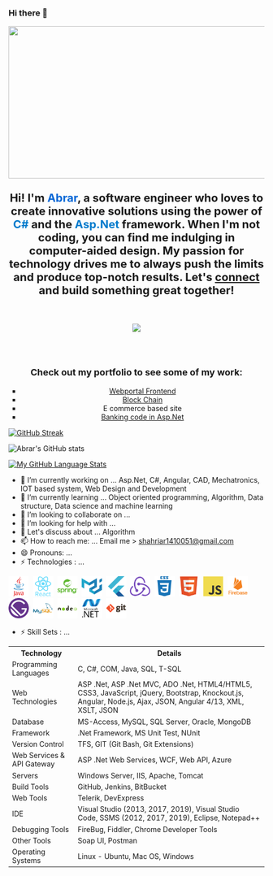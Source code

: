 ### Hi there 👋

<!--
**Abrar051/Abrar051** is a ✨ _special_ ✨ repository because its `README.md` (this file) appears on your GitHub profile. -->
<div align="center">
  <img src="https://media.giphy.com/media/dWesBcTLavkZuG35MI/giphy.gif" width="600" height="300"/>
</div>

<p style="font-size: 22px; font-weight: bold; text-align: center;">Hi! I'm <span style="color: #0366d6;">Abrar</span>, a software engineer who loves to create innovative solutions using the power of <span style="color: #007acc;">C#</span> and the <span style="color: #007acc;">Asp.Net</span> framework. When I'm not coding, you can find me indulging in computer-aided design. My passion for technology drives me to always push the limits and produce top-notch results. Let's <a href="https://github.com/Abrar051">connect</a> and build something great together!</p>
<br>
<!--[![trophy](https://github-profile-trophy.vercel.app/?username=Abrar051&theme=onedark)](https://github.com/ryo-ma/github-profile-trophy)-->
<p align="center">
  <img alig src="https://github-profile-trophy.vercel.app/?username=Abrar051&column=6&rank=SSS,SS,S,AAA,AA,A,B,C" />
</p>
<br>

<br>
<p style="font-size: 18px; font-weight: bold; text-align: center;">Check out my portfolio to see some of my work:</p>
<ul style="list-style-type: square; text-align: center;">
  <li><a href="#">Webportal Frontend</a></li>
  <li><a href="#">Block Chain</a></li>
  <li><a href="#"></a>E commerce based site</li>
  <li><a href="#">Banking code in Asp.Net</a></li>
</ul>

[![GitHub Streak](http://github-readme-streak-stats.herokuapp.com?user=Abrar051&theme=dark&border_radius=5.8)](https://git.io/streak-stats)

![Abrar's GitHub stats](https://github-readme-stats.vercel.app/api?username=Abrar051&show_icons=true&theme=radical)

[![My GitHub Language Stats](https://github-readme-stats.vercel.app/api/top-langs/?username=Abrar051&langs_count=5&theme=tokyonight)]()


- 🔭 I’m currently working on ... Asp.Net, C#, Angular, CAD, Mechatronics, IOT based system, Web Design and Development
- 🌱 I’m currently learning ... Object oriented programming, Algorithm, Data structure, Data science and machine learning
- 👯 I’m looking to collaborate on ...
- 🤔 I’m looking for help with ...
- 💬 Let's discuss about ... Algorithm
- 📫 How to reach me: ... Email me > shahriar1410051@gmail.com
- 😄 Pronouns: ...
- ⚡ Technologies : ...


<div>
  <img src="https://github.com/devicons/devicon/blob/master/icons/java/java-original-wordmark.svg" title="Java" alt="Java" width="40" height="40"/>&nbsp;
  <img src="https://github.com/devicons/devicon/blob/master/icons/react/react-original-wordmark.svg" title="React" alt="React" width="40" height="40"/>&nbsp;
  <img src="https://github.com/devicons/devicon/blob/master/icons/spring/spring-original-wordmark.svg" title="Spring" alt="Spring" width="40" height="40"/>&nbsp;
  <img src="https://github.com/devicons/devicon/blob/master/icons/materialui/materialui-original.svg" title="Material UI" alt="Material UI" width="40" height="40"/>&nbsp;
  <img src="https://github.com/devicons/devicon/blob/master/icons/flutter/flutter-original.svg" title="Flutter" alt="Flutter" width="40" height="40"/>&nbsp;
  <img src="https://github.com/devicons/devicon/blob/master/icons/redux/redux-original.svg" title="Redux" alt="Redux " width="40" height="40"/>&nbsp;
  <img src="https://github.com/devicons/devicon/blob/master/icons/css3/css3-plain-wordmark.svg"  title="CSS3" alt="CSS" width="40" height="40"/>&nbsp;
  <img src="https://github.com/devicons/devicon/blob/master/icons/html5/html5-original.svg" title="HTML5" alt="HTML" width="40" height="40"/>&nbsp;
  <img src="https://github.com/devicons/devicon/blob/master/icons/javascript/javascript-original.svg" title="JavaScript" alt="JavaScript" width="40" height="40"/>&nbsp;
  <img src="https://github.com/devicons/devicon/blob/master/icons/firebase/firebase-plain-wordmark.svg" title="Firebase" alt="Firebase" width="40" height="40"/>&nbsp;
  <img src="https://github.com/devicons/devicon/blob/master/icons/gatsby/gatsby-original.svg" title="Gatsby"  alt="Gatsby" width="40" height="40"/>&nbsp;
  <img src="https://github.com/devicons/devicon/blob/master/icons/mysql/mysql-original-wordmark.svg" title="MySQL"  alt="MySQL" width="40" height="40"/>&nbsp;
  <img src="https://github.com/devicons/devicon/blob/master/icons/nodejs/nodejs-original-wordmark.svg" title="NodeJS" alt="NodeJS" width="40" height="40"/>&nbsp;
  <img src="https://github.com/devicons/devicon/blob/master/icons/dot-net/dot-net-original-wordmark.svg" title="Asp.Net" alt=".Net" width="40" height="40"/>&nbsp;
  <img src="https://github.com/devicons/devicon/blob/master/icons/git/git-original-wordmark.svg" title="Git" **alt="Git" width="40" height="40"/>
</div>

- ⚡ Skill Sets : ...
<html>
  <head>
  </head>
  <body>
    <table>
      <tr>
        <th>Technology</th>
        <th>Details</th>
      </tr>
      <tr>
        <td>Programming Languages</td>
        <td>C, C#, COM, Java, SQL, T-SQL</td>
      </tr>
      <tr>
        <td>Web Technologies</td>
        <td>
          ASP .Net, ASP .Net MVC, ADO .Net, HTML4/HTML5, CSS3, JavaScript,
          jQuery, Bootstrap, Knockout.js, Angular, Node.js, Ajax, JSON, Angular 4/13, XML, XSLT, JSON
        </td>
      </tr>
      <tr>
        <td>Database</td>
        <td>MS-Access, MySQL, SQL Server, Oracle, MongoDB</td>
      </tr>
      <tr>
        <td>Framework</td>
        <td>.Net Framework, MS Unit Test, NUnit</td>
      </tr>
      <tr>
        <td>Version Control</td>
        <td>TFS, GIT (Git Bash, Git Extensions)</td>
      </tr>
      <tr>
        <td>Web Services & API Gateway</td>
        <td>ASP .Net Web Services, WCF, Web API, Azure</td>
      </tr>
      <tr>
        <td>Servers</td>
        <td>Windows Server, IIS, Apache, Tomcat</td>
      </tr>
      <tr>
        <td>Build Tools</td>
        <td>GitHub, Jenkins, BitBucket</td>
      </tr>
      <tr>
        <td>Web Tools</td>
        <td>Telerik, DevExpress</td>
      </tr>
      <tr>
        <td>IDE</td>
        <td>
          Visual Studio (2013, 2017, 2019), Visual Studio Code, SSMS (2012, 2017, 2019), Eclipse, Notepad++
        </td>
      </tr>
      <tr>
        <td>Debugging Tools</td>
        <td>FireBug, Fiddler, Chrome Developer Tools</td>
      </tr>
      <tr>
        <td>Other Tools</td>
        <td>Soap UI, Postman</td>
      </tr>
      <tr>
        <td>Operating Systems</td>
        <td>Linux - Ubuntu, Mac OS, Windows</td>
      </tr>
    </table>
  </body>
</html>
